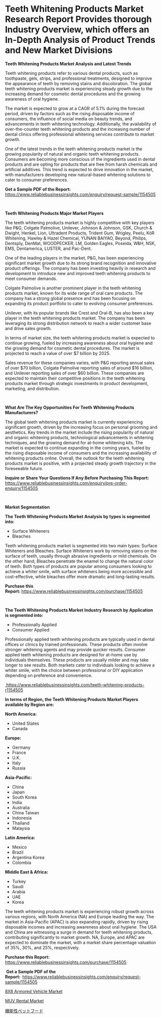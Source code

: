 <p><h1>Teeth Whitening Products Market Research Report Provides thorough Industry Overview, which offers an In-Depth Analysis of Product Trends and New Market Divisions</h1></p><p><strong>Teeth Whitening Products Market Analysis and Latest Trends</strong></p>
<p><p>Teeth whitening products refer to various dental products, such as toothpaste, gels, strips, and professional treatments, designed to improve the appearance of teeth by removing stains and discoloration. The global teeth whitening products market is experiencing steady growth due to the increasing demand for cosmetic dental procedures and the growing awareness of oral hygiene.</p><p>The market is expected to grow at a CAGR of 5.1% during the forecast period, driven by factors such as the rising disposable income of consumers, the influence of social media on beauty trends, and advancements in teeth whitening technology. Additionally, the availability of over-the-counter teeth whitening products and the increasing number of dental clinics offering professional whitening services contribute to market growth.</p><p>One of the latest trends in the teeth whitening products market is the growing popularity of natural and organic teeth whitening products. Consumers are becoming more conscious of the ingredients used in dental products and are opting for products that are free from harsh chemicals and artificial additives. This trend is expected to drive innovation in the market, with manufacturers developing new natural-based whitening solutions to cater to consumer preferences.</p></p>
<p><strong>Get a Sample PDF of the Report:&nbsp;</strong> <a href="https://www.reliablebusinessinsights.com/enquiry/request-sample/1154505">https://www.reliablebusinessinsights.com/enquiry/request-sample/1154505</a></p>
<p>&nbsp;</p>
<p><strong>Teeth Whitening Products Major Market Players</strong></p>
<p><p>The teeth whitening products market is highly competitive with key players like P&G, Colgate Palmolive, Unilever, Johnson & Johnson, GSK, Church & Dwight, Henkel, Lion, Ultradent Products, Trident Gum, Wrigley, Peelu, KöR Whitening, Hawley & Hazel Chemical, YUNAN BAIYAO, Beyond, Philips, Dentsply, DenMat, WOODPECKER, LM, Golden Eagles, Poseida, W&H, NSK, EMS, Dentamerica, LUSTER, and Pac-Dent.</p><p>One of the leading players in the market, P&G, has been experiencing significant market growth due to its strong brand recognition and innovative product offerings. The company has been investing heavily in research and development to introduce new and improved teeth whitening products to meet consumer demands.</p><p>Colgate Palmolive is another prominent player in the teeth whitening products market, known for its wide range of oral care products. The company has a strong global presence and has been focusing on expanding its product portfolio to cater to evolving consumer preferences.</p><p>Unilever, with its popular brands like Crest and Oral-B, has also been a key player in the teeth whitening products market. The company has been leveraging its strong distribution network to reach a wider customer base and drive sales growth.</p><p>In terms of market size, the teeth whitening products market is expected to continue growing, fueled by increasing awareness about oral hygiene and the growing demand for cosmetic dental procedures. The market is projected to reach a value of over $7 billion by 2025.</p><p>Sales revenue for these companies varies, with P&G reporting annual sales of over $70 billion, Colgate Palmolive reporting sales of around $16 billion, and Unilever reporting sales of over $60 billion. These companies are expected to maintain their competitive positions in the teeth whitening products market through strategic investments in product development, marketing, and distribution.</p></p>
<p>&nbsp;</p>
<p><strong>What Are The Key Opportunities For Teeth Whitening Products Manufacturers?</strong></p>
<p><p>The global teeth whitening products market is currently experiencing significant growth, driven by the increasing focus on personal grooming and aesthetics. Key trends in the market include the rising popularity of natural and organic whitening products, technological advancements in whitening techniques, and the growing demand for at-home whitening kits. The market is expected to continue expanding in the coming years, fueled by the rising disposable income of consumers and the increasing availability of whitening products online. Overall, the outlook for the teeth whitening products market is positive, with a projected steady growth trajectory in the foreseeable future.</p></p>
<p><strong>Inquire or Share Your Questions If Any Before Purchasing This Report:</strong> <a href="https://www.reliablebusinessinsights.com/enquiry/pre-order-enquiry/1154505">https://www.reliablebusinessinsights.com/enquiry/pre-order-enquiry/1154505</a></p>
<p>&nbsp;</p>
<p><strong>Market Segmentation</strong></p>
<p><strong>The Teeth Whitening Products Market Analysis by types is segmented into:</strong></p>
<p><ul><li>Surface Whiteners</li><li>Bleaches</li></ul></p>
<p><p>Teeth whitening products market is segmented into two main types: Surface Whiteners and Bleaches. Surface Whiteners work by removing stains on the surface of teeth, usually through abrasive ingredients or mild chemicals. On the other hand, Bleaches penetrate the enamel to change the natural color of teeth. Both types of products are popular among consumers looking to achieve a whiter smile, with surface whiteners being more accessible and cost-effective, while bleaches offer more dramatic and long-lasting results.</p></p>
<p><strong>Purchase this Report:&nbsp;</strong><a href="https://www.reliablebusinessinsights.com/purchase/1154505">https://www.reliablebusinessinsights.com/purchase/1154505</a></p>
<p>&nbsp;</p>
<p><strong>The Teeth Whitening Products Market Industry Research by Application is segmented into:</strong></p>
<p><ul><li>Professionally Applied</li><li>Consumer Applied</li></ul></p>
<p><p>Professionally applied teeth whitening products are typically used in dental offices or clinics by trained professionals. These products often involve stronger whitening agents and may provide quicker results. Consumer applied teeth whitening products are designed for at-home use by individuals themselves. These products are usually milder and may take longer to see results. Both markets cater to individuals looking to achieve a whiter smile, with the choice between professional or DIY application depending on preference and convenience.</p></p>
<p><a href="https://www.reliablebusinessinsights.com/teeth-whitening-products-r1154505">&nbsp;https://www.reliablebusinessinsights.com/teeth-whitening-products-r1154505</a></p>
<p><strong>In terms of Region, the Teeth Whitening Products Market Players available by Region are:</strong></p>
<p>
    <p> <strong> North America: </strong>
        <ul>
            <li>United States</li>
            <li>Canada</li>
        </ul>
        </p> 
    <p> <strong> Europe: </strong>
        <ul>
            <li>Germany</li>
            <li>France</li>
            <li>U.K.</li>
            <li>Italy</li>
            <li>Russia</li>
        </ul>
        </p> 
    <p> <strong> Asia-Pacific: </strong>
        <ul>
            <li>China</li>
            <li>Japan</li>
            <li>South Korea</li>
            <li>India</li>
            <li>Australia</li>
            <li>China Taiwan</li>
            <li>Indonesia</li>
            <li>Thailand</li>
            <li>Malaysia</li>
        </ul>
        </p> 
    <p> <strong> Latin America: </strong>
        <ul>
            <li>Mexico</li>
            <li>Brazil</li>
            <li>Argentina Korea</li>
            <li>Colombia</li>
        </ul>
        </p> 
    <p> <strong> Middle East & Africa: </strong>
        <ul>
            <li>Turkey</li>
            <li>Saudi</li>
            <li>Arabia</li>
            <li>UAE</li>
            <li>Korea</li>
        </ul>
    </p>
    </p>
<p><p>The teeth whitening products market is experiencing robust growth across various regions, with North America (NA) and Europe leading the way. The market in Asia-Pacific (APAC) is also expanding rapidly, driven by rising disposable incomes and increasing awareness about oral hygiene. The USA and China are witnessing a surge in demand for teeth whitening products, contributing significantly to market growth. NA, Europe, and APAC are expected to dominate the market, with a market share percentage valuation of 35%, 30%, and 25%, respectively.</p></p>
<p><strong>Purchase this Report: </strong><a href="https://www.reliablebusinessinsights.com/purchase/1154505">https://www.reliablebusinessinsights.com/purchase/1154505</a></p>
<p>&nbsp;<strong>Get a Sample PDF of the Report:&nbsp;&nbsp;</strong><a href="https://www.reliablebusinessinsights.com/enquiry/request-sample/1154505">https://www.reliablebusinessinsights.com/enquiry/request-sample/1154505</a></p>
<p><strong></strong></p>
<p><p><a href="https://github.com/airdrophunter675/Market-Research-Report-List-1/blob/main/8x8-armored-vehicle-market.md">8X8 Armored Vehicle Market</a></p><p><a href="https://github.com/aafbctfl75/Market-Research-Report-List-1/blob/main/muv-rental-market.md">MUV Rental Market</a></p><p><a href="https://github.com/CarlieShields/Market-Research-Report-List-2/blob/main/8269666178779.md">機能性ペットフード</a></p></p>